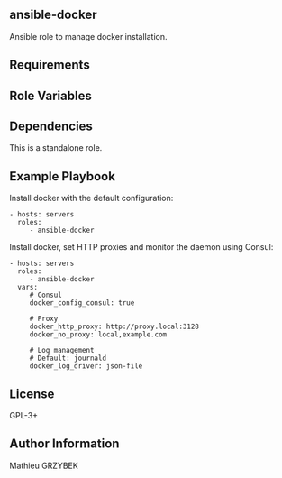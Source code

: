 ansible-docker
--------------

Ansible role to manage docker installation.

Requirements
------------


Role Variables
--------------


Dependencies
------------

This is a standalone role.

Example Playbook
----------------

Install docker with the default configuration:

    - hosts: servers
      roles:
         - ansible-docker

Install docker, set HTTP proxies and monitor the daemon using Consul:

    - hosts: servers
      roles:
         - ansible-docker
      vars:
         # Consul
         docker_config_consul: true
         
         # Proxy
         docker_http_proxy: http://proxy.local:3128
         docker_no_proxy: local,example.com
         
         # Log management
         # Default: journald
         docker_log_driver: json-file

License
-------

GPL-3+

Author Information
------------------

Mathieu GRZYBEK
